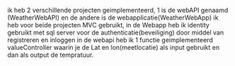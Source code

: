 ik heb 2 verschillende projecten geimplementeerd, 1 is de webAPI genaamd (WeatherWebAPI) en de andere is de webapplicatie(WeatherWebApp)
ik heb voor beide projecten MVC gebruikt, in de Webapp heb ik identity gebruikt met sql server voor de authenticatie(beveiliging) door middel van registreren en inloggen
in de webapi  heb ik 1 functie geimplementeerd valueController waarin je de Lat en lon(meetlocatie) als input gebruikt en dan als output de tempratuur.
